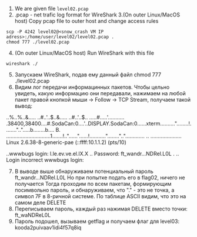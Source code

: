1. We are given file `level02.pcap`
2. .pcap - net trafic log format for WireShark
3.(On outer Linux/MacOS host) Copy pcap file to outer host and change access rules
```
scp -P 4242 level02@<snow_crash VM IP adress>:/home/user/level02/level02.pcap .
chmod 777 ./level02.pcap
```
4. (On outer Linux/MacOS host) Run WireShark with this file
```
wireshark ./
```


5. Запускаем WireShark, подав ему данный файл
chmod 777 ./level02.pcap
6. Видим лог передачи информацинных пакетов. Чтобы цельно увидеть, какую информацию они передавали, нажимаем на любой пакет правой кнопкой мыши -> Follow -> TCP Stream, получаем такой вывод:

..%..%..&..... ..#..'..$..&..... ..#..'..$.. .....#.....'........... .38400,38400....#.SodaCan:0....'..DISPLAY.SodaCan:0......xterm.........."........!........"..".....b........b....	B.
..............................1.......!.."......"......!..........."........"..".............	..
.....................
Linux 2.6.38-8-generic-pae (::ffff:10.1.1.2) (pts/10)

..wwwbugs login: l.le.ev.ve.el.lX.X
..
Password: ft_wandr...NDRel.L0L
.
..
Login incorrect
wwwbugs login:

7. В выводе выше обнаруживаем потенциальный пароль
ft_wandr...NDRel.L0L
Но при попытке подать его в flag02, ничего не получается
Тогда проходим по всем пакетам, формирующим посимвольно пароль, и обнаруживаем, что "." - это не точка, а символ 7F в 8-ричной системе. По таблице ASCII видим, что это на самом деле DELETE
8. Переписываем пароль, каждый раз нажимая DELETE вместо точки:
ft_waNDReL0L
9. Пароль подошел, вызываем getflag и получаем флаг для level03: kooda2puivaav1idi4f57q8iq
